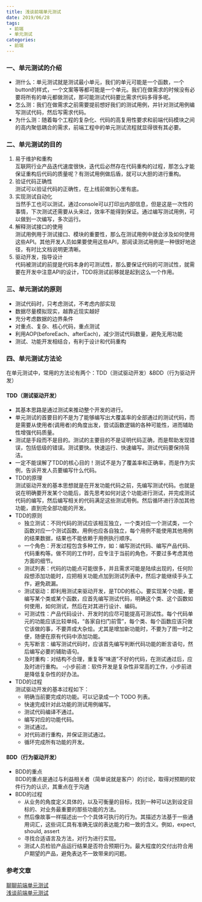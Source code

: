 ```yaml
---
title: 浅谈前端单元测试
date: 2019/06/28
tags: 
 - 前端
 - 单元测试
categories:
 - 前端
---
```


### 一、单元测试的介绍

- 测什么：单元测试就是测试最小单元，我们的单元可能是一个函数，一个button的样式，一个文案等等都可能是一个单元。我们在做需求的时候没有必要将所有的单元都做测试，那可能测试代码要比需求代码多得多呢。
- 怎么测：我们在做需求之前需要提前想好我们的测试用例，并针对测试用例编写测试代码，然后写需求代码。
- 为什么测：随着每个工程的复杂化、代码的高复用性要求和前端代码模块之间的高内聚低耦合的需求，前端工程中的单元测试流程就显得很有其必要。

### 二、单元测试的目的

1. 易于维护和重构  
互联网行业产品迭代速度很快，迭代后必然存在代码重构的过程，那怎么才能保证重构后代码的质量呢？有测试用例做后盾，就可以大胆的进行重构。
2. 验证代码正确性  
测试可以验证代码的正确性，在上线前做到心里有底。
3. 实现测试自动化  
当然手工也可以测试，通过console可以打印出内部信息，但是这是一次性的事情，下次测试还需要从头来过，效率不能得到保证。通过编写测试用例，可以做到一次编写，多次运行。
4. 解释测试接口的使用  
测试用例用于测试接口、模块的重要性，那么在测试用例中就会涉及如何使用这些API。其他开发人员如果要使用这些API，那阅读测试用例是一种很好地途径，有时比文档说明更清晰。
5. 驱动开发，指导设计  
代码被测试的前提是代码本身的可测试性，那么要保证代码的可测试性，就需要在开发中注意API的设计，TDD将测试前移就是起到这么一个作用。

### 三、单元测试的原则

- 测试代码时，只考虑测试，不考虑内部实现
- 数据尽量模拟现实，越靠近现实越好
- 充分考虑数据的边界条件
- 对重点、复杂、核心代码，重点测试
- 利用AOP(beforeEach、afterEach)，减少测试代码数量，避免无用功能
- 测试、功能开发相结合，有利于设计和代码重构

### 四、单元测试方法论
在单元测试中，常用的方法论有两个：TDD（测试驱动开发）&BDD（行为驱动开发）

#### TDD（测试驱动开发）

- 其基本思路是通过测试来推动整个开发的进行。
- 单元测试的首要目的不是为了能够编写出大覆盖率的全部通过的测试代码，而是需要从使用者(调用者)的角度出发，尝试函数逻辑的各种可能性，进而辅助性增强代码质量。
- 测试是手段而不是目的。测试的主要目的不是证明代码正确，而是帮助发现错误，包括低级的错误。测试要快。快速运行、快速编写。测试代码要保持简洁。
- 一定不能误解了TDD的核心目的！测试不是为了覆盖率和正确率，而是作为实例，告诉开发人员要编写什么代码。  
- TDD的原理  
测试驱动开发的基本思想就是在开发功能代码之前，先编写测试代码。也就是说在明确要开发某个功能后，首先思考如何对这个功能进行测试，并完成测试代码的编写，然后编写相关的代码满足这些测试用例。然后循环进行添加其他功能，直到完全部功能的开发。
- TDD的原则  
  - 独立测试：不同代码的测试应该相互独立，一个类对应一个测试类，一个函数对应一个测试函数。用例也应各自独立，每个用例不能使用其他用例的结果数据，结果也不能依赖于用例执行顺序。
  - 一个角色：开发过程包含多种工作，如：编写测试代码、编写产品代码、代码重构等。做不同的工作时，应专注于当前的角色，不要过多考虑其他方面的细节。
  - 测试列表：代码的功能点可能很多，并且需求可能是陆续出现的，任何阶段想添加功能时，应把相关功能点加到测试列表中，然后才能继续手头工作，避免疏漏。
  - 测试驱动：即利用测试来驱动开发，是TDD的核心。要实现某个功能，要编写某个类或某个函数，应首先编写测试代码，明确这个类、这个函数如何使用，如何测试，然后在对其进行设计、编码。
  - 可测试性：产品代码设计、开发时的应尽可能提高可测试性。每个代码单元的功能应该比较单纯，“各家自扫门前雪”，每个类、每个函数应该只做它该做的事，不要弄成大杂烩。尤其是增加新功能时，不要为了图一时之便，随便在原有代码中添加功能。
  - 先写断言：编写测试代码时，应该首先编写判断代码功能的断言语句，然后编写必要的辅助语句。
  - 及时重构：对结构不合理，重复等“味道”不好的代码，在测试通过后，应及时进行重构。
  -小步前进：软件开发是复杂性非常高的工作，小步前进是降低复杂性的好办法。
- TDD的过程  
  测试驱动开发的基本过程如下：
  - 明确当前要完成的功能。可以记录成一个 TODO 列表。
  - 快速完成针对此功能的测试用例编写。
  - 测试代码编译不通过。
  - 编写对应的功能代码。
  - 测试通过。
  - 对代码进行重构，并保证测试通过。
  - 循环完成所有功能的开发。

#### BDD（行为驱动开发）

- BDD的重点  
  BDD的重点是通过与利益相关者（简单说就是客户）的讨论，取得对预期的软件行为的认识，其重点在于沟通
- BDD的过程
  - 从业务的角度定义具体的，以及可衡量的目标，找到一种可以达到设定目标的、对业务最重要的那些功能的方法。
  - 然后像故事一样描述出一个个具体可执行的行为。其描述方法基于一些通用词汇，这些词汇具有准确无误的表达能力和一致的含义。例如，expect, should, assert
  - 寻找合适语言及方法，对行为进行实现。
  - 测试人员检验产品运行结果是否符合预期行为。最大程度的交付出符合用户期望的产品，避免表达不一致带来的问题。

### 参考文章

[聊聊前端单元测试](https://www.jianshu.com/p/d99dcc4d9448)  
[浅谈前端单元测试](https://yq.aliyun.com/articles/610101)